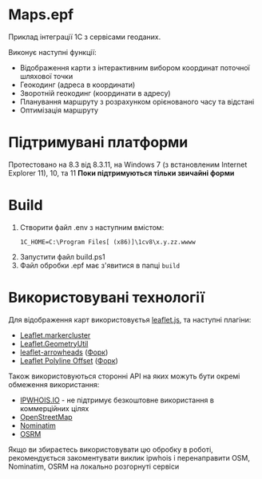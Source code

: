 # Maps.epf

Приклад інтеграції 1С з сервісами геоданих.

Виконує наступні функції:

* Відображення карти з інтерактивним вибором координат поточної шляхової точки
* Геокодинг (адреса в координати)
* Зворотній геокодинг (координати в адресу)
* Планування маршруту з розрахунком орієнованого часу та відстані
* Оптимізація маршруту

# Підтримувані платформи

Протестовано на 8.3 від 8.3.11, на Windows 7 (з встановленим Internet Explorer 11), 10, та 11
**Поки підтримуються тільки звичайні форми**

# Build

1. Створити файл .env з наступним вмістом:
    ```
    1C_HOME=C:\Program Files[ (x86)]\1cv8\x.y.zz.wwww
    ```
2. Запустити файл build.ps1
3. Файл обробки .epf має з'явитися в папці `build`

# Використовувані технології

Для відображення карт використовуєтья [leaflet.js](https://github.com/Leaflet/Leaflet), та наступні плагіни:
* [Leaflet.markercluster](https://github.com/Leaflet/Leaflet.markercluster)
* [Leaflet.GeometryUtil](https://github.com/makinacorpus/Leaflet.GeometryUtil)
* [leaflet-arrowheads](https://github.com/slutske22/leaflet-arrowheads) ([Форк](https://github.com/huma-v/leaflet-arrowheads-es5))
* [Leaflet Polyline Offset](https://github.com/bbecquet/Leaflet.PolylineOffset) ([Форк](https://github.com/higaa/Leaflet.PolylineOffset))

Також використовуються сторонні API на яких можуть бути окремі обмеження використання:
* [IPWHOIS.IO](https://ipwhois.io) - не підтримує безкоштовне використання в коммерційних цілях
* [OpenStreetMap](www.openstreetmap.org)
* [Nominatim](https://nominatim.org/)
* [OSRM](https://project-osrm.org/)

Якщо ви збираєтесь використовувати цю обробку в роботі, рекомендується закоментувати виклик ipwhois
і перенаправити OSM, Nominatim, OSRM на локально розгорнуті сервіси